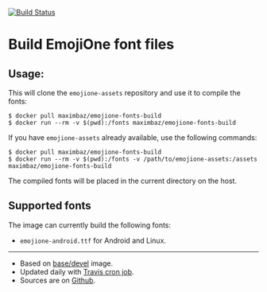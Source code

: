 [![Build Status](https://travis-ci.org/maximbaz/docker-emojione-fonts-build.svg?branch=master)](https://travis-ci.org/maximbaz/docker-emojione-fonts-build)

# Build EmojiOne font files

## Usage:

This will clone the `emojione-assets` repository and use it to compile the fonts:

```
$ docker pull maximbaz/emojione-fonts-build
$ docker run --rm -v $(pwd):/fonts maximbaz/emojione-fonts-build
```

If you have `emojione-assets` already available, use the following commands:

```
$ docker pull maximbaz/emojione-fonts-build
$ docker run --rm -v $(pwd):/fonts -v /path/to/emojione-assets:/assets maximbaz/emojione-fonts-build
```

The compiled fonts will be placed in the current directory on the host.


## Supported fonts

The image can currently build the following fonts:

- `emojione-android.ttf` for Android and Linux.

---------

* Based on [base/devel](https://hub.docker.com/r/base/devel/) image.
* Updated daily with [Travis cron job](https://travis-ci.org/maximbaz/docker-emojione-fonts-build).
* Sources are on [Github](https://github.com/maximbaz/docker-emojione-fonts-build).
